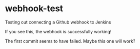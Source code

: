 # webhook-test
Testing out connecting a Github webhook to Jenkins

If you see this, the webhook is successfully working!

The first commit seems to have failed. Maybe this one will work?
